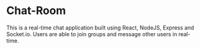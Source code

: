 # Chat-Room
This is a real-time chat application built using React, NodeJS, Express and Socket.io.
Users are able to join groups and message other users in real-time.
